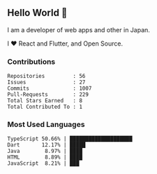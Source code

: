 ## Hello World 👋

I am a developer of web apps and other in Japan.

I ❤️ React and Flutter, and Open Source.

### Contributions

<!-- contributions start -->

    Repositories         : 56
    Issues               : 27
    Commits              : 1007
    Pull-Requests        : 229
    Total Stars Earned   : 8
    Total Contributed To : 1

<!-- contributions end -->

### Most Used Languages

<!-- most-used-languages start -->

    TypeScript 50.66% | ████████████████████
    Dart       12.17% | █████
    Java        8.97% | ████
    HTML        8.89% | ████
    JavaScript  8.21% | ███

<!-- most-used-languages end -->
